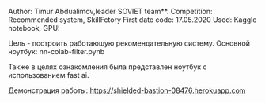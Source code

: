 Author: Timur Abdualimov,leader SOVIET team**.
Competition: Recommended system, SkillFctory
First date code: 17.05.2020
Used: Kaggle notebook, GPU!

Цель - построить работаюшую рекомендательную систему.
Основной ноутбук: nn-colab-filter.pynb

Также в целях ознакомления была представлен ноутбук с использованием fast ai.

Демонстрация работы: https://shielded-bastion-08476.herokuapp.com
